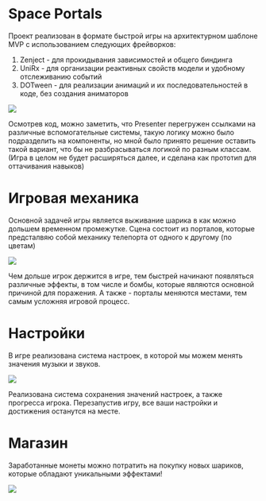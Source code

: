 # Space Portals

Проект реализован в формате быстрой игры на архитектурном шаблоне MVP с использованием следующих фрейворков:
1.	Zenject - для прокидывания зависимостей и общего биндинга
2.	UniRx - для организации реактивных свойств модели и удобному отслеживанию событий
3.	DOTween - для реализации анимаций и их последовательностей в коде, без создания аниматоров

![](https://github.com/SteriksGame/Space-Portals/blob/main/GIFs/MainMenu.gif)

Осмотрев код, можно заметить, что Presenter перегружен ссылками на различные вспомогательные системы, такую логику можно было подразделить на компоненты, 
но мной было принято решение оставить такой вариант, что бы не разбрасываться логикой по разным классам. 
(Игра в целом не будет расширяться далее, и сделана как прототип для оттачивания навыков)

# Игровая механика

Основной задачей игры является выживание шарика в как можно дольшем временном промежутке. 
Сцена состоит из порталов, которые предсталвяю собой механику телепорта от одного к другому (по цветам)

![](https://github.com/SteriksGame/Space-Portals/blob/main/GIFs/PlayProcess.gif)

Чем дольше игрок держится в игре, тем быстрей начинают появляться различные эффекты, в том числе и бомбы, которые являются основной причиной для поражения.
А также - порталы меняются местами, тем самым усложняя игровой процесс.

# Настройки

В игре реализована система настроек, в которой мы можем менять значения музыки и звуков.

![](https://github.com/SteriksGame/Space-Portals/blob/main/GIFs/SettingsMenu.gif)

Реализована система сохранения значений настроек, а также прогресса игрока. 
Перезапустив игру, все ваши настройки и достижения останутся на месте.

# Магазин

Заработанные монеты можно потратить на покупку новых шариков, которые обладают уникальными эффектами!

![](https://github.com/SteriksGame/Space-Portals/blob/main/GIFs/StoreMenu.gif)
